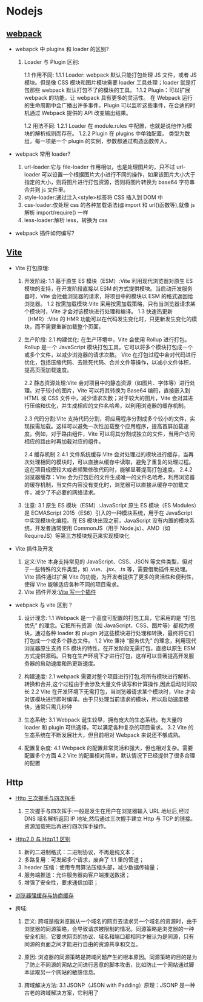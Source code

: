 <!--
 * @Author: TerryMin
 * @Date: 2025-01-07 11:13:52
 * @LastEditors: TerryMin
 * @LastEditTime: 2025-03-06 18:45:05
 * @Description: file not
-->

# Nodejs

## [webpack](https://webpack.js.org/)

- webapck 中 plugins 和 loader 的区别?

  1.  Loader 与 Plugin 区别:

      1.1 作用不同:
      1.1.1 Loader: webpack 默认只能打包处理 JS 文件，或者 JS 模块。但是像 CSS 模块和图片模块需要 loader 工具处理；loader 就是打包那些 webpack 默认打包不了的模块的工具。
      1.1.2 Plugin：可以扩展 webpack 的功能，让 webpack 具有更多的灵活性。 在 Webpack 运行的生命周期中会广播出许多事件，Plugin 可以监听这些事件，在合适的时机通过 Webpack 提供的 API 改变输出结果。

      1.2 用法不同:
      1.2.1 Loader 在 module.rules 中配置，也就是说他作为模块的解析规则而存在。
      1.2.2 Plugin 在 plugins 中单独配置。 类型为数组，每一项是一个 plugin 的实例，参数都通过构造函数传入。

- webpack 常用 loader?

  1. url-loader:它与 file-loader 作用相似，也是处理图片的，只不过 url-loader 可以设置一个根据图片大小进行不同的操作，如果该图片大小大于指定的大小，则将图片进行打包资源，否则将图片转换为 base64 字符串合并到 js 文件里。
  2. style-loader:通过注入\<style\>标签将 CSS 插入到 DOM 中
  3. css-loader:仅处理 css 的各种加载语法(@import 和 url()函数等),就像 js 解析 import/require() 一样
  4. less-loader:解析 less，转换为 css

- webpack 插件如何编写?

## [Vite](https://cn.vite.dev/)

- Vite 打包原理:

  1.  开发阶段:
      1.1 基于原生 ES 模块（ESM）:Vite 利用现代浏览器对原生 ES 模块的支持，在开发阶段直接以 ESM 的方式提供模块。当启动开发服务器时，Vite 会拦截浏览器的请求，将项目中的模块以 ESM 的格式返回给浏览器。
      1.2 按需加载模块:Vite 采用按需加载策略，只有当浏览器请求某个模块时，Vite 才会对该模块进行处理和编译。
      1.3 快速热更新（HMR）:Vite 的 HMR 功能可以在代码发生变化时，只更新发生变化的模块，而不需要重新加载整个页面。

  2.  生产阶段:
      2.1 构建优化: 在生产环境中，Vite 会使用 Rollup 进行打包。Rollup 是一个 JavaScript 模块打包工具，它可以将多个模块打包成一个或多个文件，以减少浏览器的请求次数。
      Vite 在打包过程中会对代码进行优化，包括压缩代码、去除死代码、合并文件等操作，以减小文件体积，提高页面加载速度。

      2.2 静态资源处理:Vite 会对项目中的静态资源（如图片、字体等）进行处理。对于较小的图片，Vite 可以将其转换为 Base64 编码，直接嵌入到 HTML 或 CSS 文件中，减少请求次数；对于较大的图片，Vite 会对其进行压缩和优化，并生成相应的文件名哈希，以利用浏览器的缓存机制。

      2.3 代码分割:Vite 支持代码分割，将应用程序分割成多个较小的文件，实现按需加载。这样可以避免一次性加载整个应用程序，提高首屏加载速度。例如，对于路由组件，Vite 可以将其分割成独立的文件，当用户访问相应的路由时再加载对应的组件。

      2.4 缓存机制
      2.4.1 文件系统缓存:Vite 会对处理过的模块进行缓存，当再次处理相同的模块时，可以直接从缓存中读取，避免了重复的处理过程。这在项目规模较大或者频繁修改代码时，能够显著提高打包速度。
      2.4.2 浏览器缓存：Vite 会为打包后的文件生成唯一的文件名哈希，利用浏览器的缓存机制，当文件内容没有变化时，浏览器可以直接从缓存中加载文件，减少了不必要的网络请求。

  3.  注意:
      3.1 原生 ES 模块（ESM）:JavaScript 原生 ES 模块（ES Modules）是 ECMAScript 2015（ES6）引入的一种模块系统，用于在 JavaScript 中实现模块化编程。在 ES 模块出现之前，JavaScript 没有内置的模块系统，开发者通常使用 CommonJS（用于 Node.js）、AMD（如 RequireJS）等第三方模块规范来实现模块化

- Vite 插件及开发

  1.  定义:Vite 本身支持常见的 JavaScript、CSS、JSON 等文件类型，但对于一些特殊的文件类型，如 .vue、.jsx、.ts 等，需要借助插件来处理。Vite 插件通过扩展 Vite 的功能，为开发者提供了更多的灵活性和便利性，使得 Vite 能够适应各种不同的项目需求。
  2.  Vite 插件开发:[Vite 写一个插件](https://juejin.cn/post/7075678169122439181)

- webpack 与 vite 区别？

  1. 设计理念:
     1.1 Webpack 是一个高度可配置的打包工具，它采用的是 “打包优先” 的理念。它把所有资源（如 JavaScript、CSS、图片等）都视为模块，通过各种 loader 和 plugin 对这些模块进行处理和转换，最终将它们打包成一个或多个静态文件。
     1.2 Vite 秉持 “服务优先” 的理念，利用现代浏览器原生支持 ES 模块的特性，在开发阶段无需打包，直接以原生 ESM 方式提供源码。只有在生产环境下才进行打包，这样可以显著提高开发服务器的启动速度和热更新速度。

  2. 构建速度:
     2.1 webpack 需要对整个项目进行打包,将所有模块进行解析、转换和合并,这个过程由于会涉及大量文件读写和计算操作,因此启动时间较长
     2.2 Vite 在开发环境下无需打包，当浏览器请求某个模块时，Vite 才会对该模块进行即时编译。由于只处理当前请求的模块，所以启动速度极快，通常只需几秒钟

  3. 生态系统:
     3.1 Webpack 诞生较早，拥有庞大的生态系统。有大量的 loader 和 plugin 可供选择，可以满足各种复杂的项目需求。
     3.2 Vite 的生态系统在不断发展壮大，但目前相对 Webpack 来说还不够成熟。

  4. 配置复杂度:
     4.1 Webpack 的配置非常灵活和强大，但也相对复杂。需要配置多个方面
     4.2 Vite 的配置相对简单，默认情况下已经提供了很多合理的配置

## Http

- [Http 三次握手与四次挥手](https://www.cnblogs.com/terrymin/p/14554404.html)

  1. 三次握手与四次挥手:一般是发生在用户在浏览器输入 URL 地址后,经过 DNS 域名解析返回 IP 地址,然后通过三次握手建立 Http 与 TCP 的链接。资源加载完后再进行四次挥手操作。

- [ Http2.0 与 Http1.1 区别](https://www.cnblogs.com/terrymin/articles/14010138.html)

  1. 新的二进制格式：二进制协议，不再是纯文本；
  2. 多路复用：可发起多个请求，废弃了 1.1 里的管道；
  3. header 压缩：使用专用算法压缩头部，减少数据传输量；
  4. 服务端推送：允许服务器向客户端推送数据；
  5. 增强了安全性，要求通信加密；

- [浏览器强缓存与协商缓存](https://www.cnblogs.com/terrymin/p/13717855.html)

- 跨域:

  1.  定义: 跨域是指浏览器从一个域名的网页去请求另一个域名的资源时，由于浏览器的同源策略，会导致请求被限制的情况。同源策略是浏览器的一种安全机制，它要求网页的协议、域名和端口都相同才被认为是同源，只有同源的页面之间才能进行自由的资源共享和交互。

  2.  原因: 浏览器的同源策略是跨域问题产生的根本原因。同源策略的目的是为了防止不同源的网站之间进行恶意的脚本攻击，比如防止一个网站通过脚本读取另一个网站的敏感信息。

  3.  跨域解决方法:
      3.1 JSONP（JSON with Padding）原理：JSONP 是一种古老的跨域解决方案，它利用了 <script> 标签的 src 属性不受同源策略限制的特点。优点：兼容性好，几乎所有的浏览器都支持。

      3.2 CORS（Cross-Origin Resource Sharing）原理：CORS 是一种现代的跨域解决方案，它是 W3C 标准，允许浏览器和服务器进行跨域通信。当浏览器发起跨域请求时，会在请求头中添加一个 Origin 字段，用于标识请求的来源。服务器收到请求后，会根据自身的配置，在响应头中添加 Access-Control-Allow-Origin 等相关字段，来告诉浏览器是否允许该跨域请求。优点：支持所有的 HTTP 请求方法，是 W3C 标准，安全性高。缺点：需要服务器端进行配置，对于一些旧版本的浏览器可能不支持。

      3.3 代理服务器 原理：代理服务器是一种在服务器端进行跨域请求的解决方案。在开发环境中，可以使用开发服务器（如 Webpack Dev Server、Vite 等）的代理功能，将前端的请求转发到目标服务器。在生产环境中，可以使用 Nginx 等服务器软件作为代理服务器，将客户端的请求转发到后端服务器，从而绕过浏览器的同源策略。优点：可以在服务器端进行统一的跨域处理，不需要在前端进行额外的配置。缺点：需要额外的服务器资源，增加了系统的复杂性。

      3.4 注意: 前端通过代理方式解决跨域的原因:是利用了服务器之间不受同源策略限制的特点，通过代理服务器转发请求，从而绕过了浏览器的跨域限制。

- 基于 HTTP 定时器更新、SSE、WebScoket 之间区别(数据实时通信更新方案)

  1.  基于 HTTP 定时器更新:定时器更新页面数据是基于客户端的一种主动轮询机制。通过使用 setInterval 或 setTimeout 函数，客户端按照预设的时间间隔向服务器发送请求，获取最新的数据并更新页面 适用于数据更新频率较低、对实时性要求不高的场景。例如，一些静态网站的新闻列表更新、博客文章的点赞数统计等。
      1.1 HTTP 是半双工的，通常是客户端发起请求，服务器响应请求。

  2.  SSE（Server-Sent Events）是一种允许服务器向客户端实时推送更新数据的 Web 技术，它基于 HTTP 协议，使用简单，适合实现服务器端向客户端的单向实时数据传输，比如股票行情更新、新闻推送等场景。
      2.1 优点:
      简单易用：基于 HTTP 协议，不需要复杂的握手过程，使用起来非常简单。
      自动重连：当连接断开时，客户端会自动尝试重新连接，保证数据的连续性。
      文本格式：数据以文本格式传输，易于解析和处理。
      2.2 局限性:
      单向通信：只能由服务器向客户端发送数据，客户端不能向服务器发送数据。
      浏览器兼容性：虽然现代浏览器大多支持 SSE，但在一些旧版本的浏览器中可能存在兼容性问题。

  3.  WebScoket 是一种在单个 TCP 连接上进行全双工通信的协议，它使得客户端和服务器之间能够进行实时、双向的数据传输，适用于实时聊天、多人协作、实时数据的更新、游戏开发。
      3.1 优点:
      实时性高：全双工通信和持久连接使得数据能够实时传输，减少了延迟。
      节省资源：避免了频繁建立和断开连接的开销，降低了服务器和客户端的资源消耗。
      支持多种数据格式：可以传输文本和二进制数据，满足不同的应用需求。
      3.2 缺点:
      实现复杂度较高：需要处理连接的建立、关闭、错误等多种状态，开发和维护成本相对较高。
      安全性要求高：由于 WebSocket 连接是持久的，一旦被攻击，可能会导致数据泄露或服务中断，因此需要加强安全防护。

## Nodejs

- CommonJS 与 ES6 Module 规范的区别：

  1.  CommonJS 是同步加载，ESM 是异步加载；(由于 CommonJS 是用于服务器端的模块体系，需要加载的模块都在本地，所以采用同步加载也不会出问题，但是 ESM 用于浏览器端时，可能涉及到一些异步请求，所以需要采用异步加载。)
  2.  CommonJS 模块是运行时加载，ES6 Modules 是编译时输出接口。
  3.  ES6 Modules 中没有这些顶层变量：arguments、require、module、exports、filename、dirname。
  4.  CommonJS 输出是值的浅拷贝；ES6 Modules 输出的是值的引用，被输出模块的内部的改变会影响引用的改变。
  5.  CommonJs 导入的模块路径可以是一个表达式，因为它使用的是 require()方法；而 ES6 Modules 只能是字符串。
  6.  CommonJSthis 指向当前模块，ES6 Modulesthis 指向 undefined。
